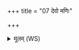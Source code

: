 +++
title = "07 देवो मणिः"

+++
<details><summary>मूलम् (WS)</summary>

देवो मणिः सपत्नहा रक्षोहामीवचातनः ।  
हिरण्ययोनिरंशुमान् कश्यपेनाभृतं सहः ॥ ८ ॥
</details>